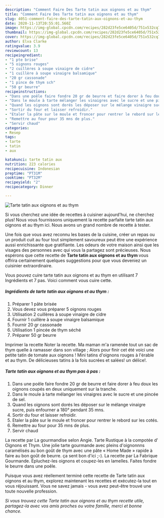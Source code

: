 ```yaml
---
description: "Comment Faire Des Tarte tatin aux oignons et au thym"
title: "Comment Faire Des Tarte tatin aux oignons et au thym"
slug: 4051-comment-faire-des-tarte-tatin-aux-oignons-et-au-thym
date: 2020-11-13T20:55:01.560Z
image: https://img-global.cpcdn.com/recipes/282d23fe5ce6405d/751x532cq70/tarte-tatin-aux-oignons-et-au-thym-photo-principale-de-la-recette.jpg
thumbnail: https://img-global.cpcdn.com/recipes/282d23fe5ce6405d/751x532cq70/tarte-tatin-aux-oignons-et-au-thym-photo-principale-de-la-recette.jpg
cover: https://img-global.cpcdn.com/recipes/282d23fe5ce6405d/751x532cq70/tarte-tatin-aux-oignons-et-au-thym-photo-principale-de-la-recette.jpg
author: Elva Clarke
ratingvalue: 3.9
reviewcount: 13
recipeingredient:
- "1 pte brise"
- "5 oignons rouges"
- "2 cuillères à soupe vinaigre de cidre"
- "1 cuillère à soupe vinaigre balsamique"
- "20 gr cassonade"
- "1 pince de thym sch"
- "50 gr beurre"
recipeinstructions:
- "Dans une poêle faire fondre 20 gr de beurre et faire dorer à feu doux les oignons coupés en deux uniquement sur la tranche."
- "Dans le moule à tarte mélanger les vinaigres avec le sucre et une pincée de sel."
- "Quand les oignons sont dorés les déposer sur le mélange vinaigre sucre, puis enfourner a 180° pendant 35 mns."
- "Sortir du four et laisser refroidir."
- "Etaler la pâte sur le moule et froncer pour rentrer le rebord sur les cotés."
- "Remettre au four pour 35 mns de plus."
- "Servir chaud"
categories:
- Resep
tags:
- tarte
- tatin
- aux

katakunci: tarte tatin aux 
nutrition: 223 calories
recipecuisine: Indonesian
preptime: "PT31M"
cooktime: "PT32M"
recipeyield: "2"
recipecategory: Dinner

---
```



![Tarte tatin aux oignons et au thym](https://img-global.cpcdn.com/recipes/282d23fe5ce6405d/751x532cq70/tarte-tatin-aux-oignons-et-au-thym-photo-principale-de-la-recette.jpg)

Si vous cherchez une idée de recettes à cuisiner aujourd'hui, ne cherchez plus! Nous vous fournissons uniquement la recette parfaite tarte tatin aux oignons et au thym ici. Nous avons un grand nombre de recette à tester.

Une fois que vous avez reconnu les bases de la cuisine, créer un repas ou un produit cuit au four tout simplement savoureux peut être une expérience aussi enrichissante que gratifiante. Les odeurs de votre maison ainsi que les visages des personnes avec qui vous la partagez sont précieuses. Nous espérons que cette recette de <strong> Tarte tatin aux oignons et au thym </strong> vous offrira certainement quelques suggestions pour que vous deveniez un cuisinier extraordinaire.

<!--inarticleads1-->

Vous pouvez cuire tarte tatin aux oignons et au thym en utilisant 7 Ingrédients et 7 pas. Voici comment vous cuire cette.

##### Ingrédients de tarte tatin aux oignons et au thym :

1. Préparer 1 pâte brisée
1. Vous devez vous préparer 5 oignons rouges
1. Utilisation 2 cuillères à soupe vinaigre de cidre
1. Fournir 1 cuillère à soupe vinaigre balsamique
1. Fournir 20 gr cassonade
1. Utilisation 1 pincée de thym séché
1. Préparer 50 gr beurre


Imprimer la recette Noter la recette. Ma maman m&#39;a ramenée tout un sac de thym quelle à ramasser dans son village ; Alors pour finir cet été voici une petite tatin de tomate aux oignons ! Mini tatins d&#39;oignons rouges à l&#39;érable et au thym. De délicieuses tatins à la fois sucrées et salées! un délice!. 

<!--inarticleads2-->

##### Tarte tatin aux oignons et au thym pas à pas :

1. Dans une poêle faire fondre 20 gr de beurre et faire dorer à feu doux les oignons coupés en deux uniquement sur la tranche.
1. Dans le moule à tarte mélanger les vinaigres avec le sucre et une pincée de sel.
1. Quand les oignons sont dorés les déposer sur le mélange vinaigre sucre, puis enfourner a 180° pendant 35 mns.
1. Sortir du four et laisser refroidir.
1. Etaler la pâte sur le moule et froncer pour rentrer le rebord sur les cotés.
1. Remettre au four pour 35 mns de plus.
1. Servir chaud


La recette par La gourmandise selon Angie. Tarte Rustique à la compotée d&#39; Oignons et Thym. Une jolie tarte gourmande avec pleins d&#39;oignonnns caramélisés au bon goût de thym avec une pâte « Home Made » rapide à faire au bon goût de beurre. ça sent bon d&#39;ici ;-). La recette par La Fabrique Gourmande. Épluchez-les oignons et coupez-les en lamelles. Faites fondre le beurre dans une poêle. 

<!--inarticleads1-->

<p>
Puisque vous avez réellement terminé cette recette de Tarte tatin aux oignons et au thym, explorez maintenant les recettes et exécutez-la tout en vous réjouissant. Vous ne savez jamais - vous avez peut-être trouvé une toute nouvelle profession.
</p>

<p>
<i>Si vous trouvez cette Tarte tatin aux oignons et au thym recette utile, partagez-la avec vos amis proches ou votre famille, merci et bonne chance.</i>
</p>
